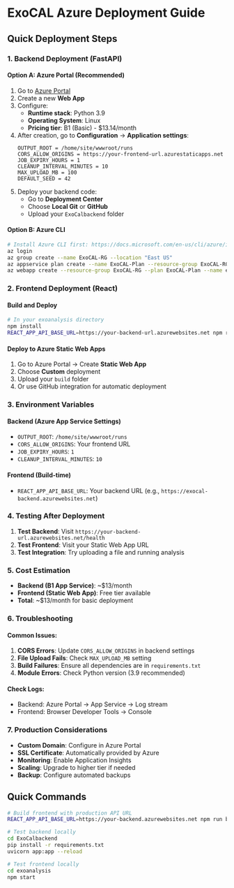 # ExoCAL Azure Deployment Guide

## Quick Deployment Steps

### 1. Backend Deployment (FastAPI)

#### Option A: Azure Portal (Recommended)
1. Go to [Azure Portal](https://portal.azure.com)
2. Create a new **Web App**
3. Configure:
   - **Runtime stack**: Python 3.9
   - **Operating System**: Linux
   - **Pricing tier**: B1 (Basic) - $13.14/month
4. After creation, go to **Configuration** → **Application settings**:
   ```
   OUTPUT_ROOT = /home/site/wwwroot/runs
   CORS_ALLOW_ORIGINS = https://your-frontend-url.azurestaticapps.net
   JOB_EXPIRY_HOURS = 1
   CLEANUP_INTERVAL_MINUTES = 10
   MAX_UPLOAD_MB = 100
   DEFAULT_SEED = 42
   ```
5. Deploy your backend code:
   - Go to **Deployment Center**
   - Choose **Local Git** or **GitHub**
   - Upload your `ExoCalbackend` folder

#### Option B: Azure CLI
```bash
# Install Azure CLI first: https://docs.microsoft.com/en-us/cli/azure/install-azure-cli
az login
az group create --name ExoCAL-RG --location "East US"
az appservice plan create --name ExoCAL-Plan --resource-group ExoCAL-RG --sku B1 --is-linux
az webapp create --resource-group ExoCAL-RG --plan ExoCAL-Plan --name exocal-backend --runtime "PYTHON|3.9"
```

### 2. Frontend Deployment (React)

#### Build and Deploy
```bash
# In your exoanalysis directory
npm install
REACT_APP_API_BASE_URL=https://your-backend-url.azurewebsites.net npm run build
```

#### Deploy to Azure Static Web Apps
1. Go to Azure Portal → Create **Static Web App**
2. Choose **Custom** deployment
3. Upload your `build` folder
4. Or use GitHub integration for automatic deployment

### 3. Environment Variables

#### Backend (Azure App Service Settings)
- `OUTPUT_ROOT`: `/home/site/wwwroot/runs`
- `CORS_ALLOW_ORIGINS`: Your frontend URL
- `JOB_EXPIRY_HOURS`: `1`
- `CLEANUP_INTERVAL_MINUTES`: `10`

#### Frontend (Build-time)
- `REACT_APP_API_BASE_URL`: Your backend URL (e.g., `https://exocal-backend.azurewebsites.net`)

### 4. Testing After Deployment

1. **Test Backend**: Visit `https://your-backend-url.azurewebsites.net/health`
2. **Test Frontend**: Visit your Static Web App URL
3. **Test Integration**: Try uploading a file and running analysis

### 5. Cost Estimation

- **Backend (B1 App Service)**: ~$13/month
- **Frontend (Static Web App)**: Free tier available
- **Total**: ~$13/month for basic deployment

### 6. Troubleshooting

#### Common Issues:
1. **CORS Errors**: Update `CORS_ALLOW_ORIGINS` in backend settings
2. **File Upload Fails**: Check `MAX_UPLOAD_MB` setting
3. **Build Failures**: Ensure all dependencies are in `requirements.txt`
4. **Module Errors**: Check Python version (3.9 recommended)

#### Check Logs:
- Backend: Azure Portal → App Service → Log stream
- Frontend: Browser Developer Tools → Console

### 7. Production Considerations

- **Custom Domain**: Configure in Azure Portal
- **SSL Certificate**: Automatically provided by Azure
- **Monitoring**: Enable Application Insights
- **Scaling**: Upgrade to higher tier if needed
- **Backup**: Configure automated backups

## Quick Commands

```bash
# Build frontend with production API URL
REACT_APP_API_BASE_URL=https://your-backend.azurewebsites.net npm run build

# Test backend locally
cd ExoCalbackend
pip install -r requirements.txt
uvicorn app:app --reload

# Test frontend locally
cd exoanalysis
npm start
```
